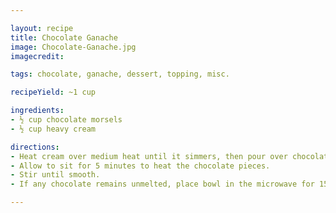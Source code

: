 ```yaml
---

layout: recipe
title: Chocolate Ganache
image: Chocolate-Ganache.jpg
imagecredit:

tags: chocolate, ganache, dessert, topping, misc.

recipeYield: ~1 cup

ingredients: 
- ½ cup chocolate morsels
- ½ cup heavy cream

directions:
- Heat cream over medium heat until it simmers, then pour over chocolate. 
- Allow to sit for 5 minutes to heat the chocolate pieces. 
- Stir until smooth.
- If any chocolate remains unmelted, place bowl in the microwave for 15 second intervals until mixture achieves desired consistency. 

---
```


